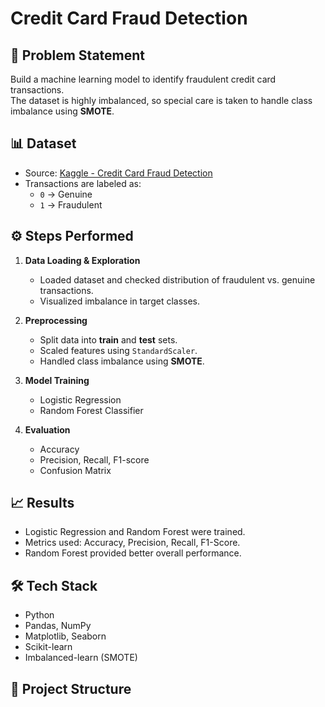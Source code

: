 # Credit Card Fraud Detection

## 📌 Problem Statement
Build a machine learning model to identify fraudulent credit card transactions.  
The dataset is highly imbalanced, so special care is taken to handle class imbalance using **SMOTE**.  

## 📊 Dataset
- Source: [Kaggle - Credit Card Fraud Detection](https://www.kaggle.com/datasets/mlg-ulb/creditcardfraud)  
- Transactions are labeled as:
  - `0` → Genuine
  - `1` → Fraudulent  

## ⚙️ Steps Performed
1. **Data Loading & Exploration**
   - Loaded dataset and checked distribution of fraudulent vs. genuine transactions.  
   - Visualized imbalance in target classes.  

2. **Preprocessing**
   - Split data into **train** and **test** sets.  
   - Scaled features using `StandardScaler`.  
   - Handled class imbalance using **SMOTE**.  

3. **Model Training**
   - Logistic Regression  
   - Random Forest Classifier  

4. **Evaluation**
   - Accuracy  
   - Precision, Recall, F1-score  
   - Confusion Matrix  

## 📈 Results
- Logistic Regression and Random Forest were trained.  
- Metrics used: Accuracy, Precision, Recall, F1-Score.  
- Random Forest provided better overall performance.  

## 🛠️ Tech Stack
- Python  
- Pandas, NumPy  
- Matplotlib, Seaborn  
- Scikit-learn  
- Imbalanced-learn (SMOTE)  

## 📂 Project Structure
